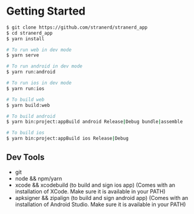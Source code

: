 # Getting Started
```bash
$ git clone https://github.com/stranerd/stranerd_app
$ cd stranerd_app
$ yarn install

# To run web in dev mode
$ yarn serve

# To run android in dev mode
$ yarn run:android

# To run ios in dev mode
$ yarn run:ios

# To build web
$ yarn build:web

# To build android
$ yarn bin:project:appBuild android Release|Debug bundle|assemble

# To build ios
$ yarn bin:project:appBuild ios Release|Debug
```

## Dev Tools
- git
- node && npm/yarn
- xcode && xcodebuild (to build and sign ios app) (Comes with an installation of XCode. Make sure it is available in your PATH)
- apksigner && zipalign (to build and sign android app) (Comes with an installation of Android Studio. Make sure it is available in your PATH)
